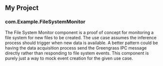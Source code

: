 ## My Project

### com.Example.FileSystemMonitor

The File System Monitor component is a proof of concept for monitoring a file system for new files to be created. The use case assumes the inference process should trigger when new data is available. A better pattern could be having the data acquisition process send the Greengrass IPC message directly rather than responding to file system events. This component is purely just a way to mock event creation for the given use case.
